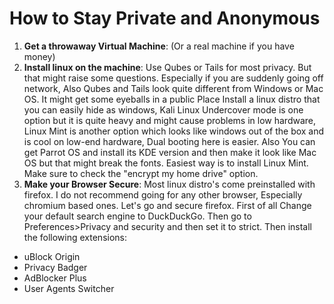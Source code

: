 # How to Stay Private and Anonymous
1. <b>Get a throwaway Virtual Machine</b>: (Or a real machine if you have money)
2. <b>Install linux on the machine</b>: Use Qubes or Tails for most privacy. But that might raise some questions. Especially if you are suddenly going off network, Also Qubes and Tails look quite different from Windows or Mac OS. It might get some eyeballs in a public Place
Install a linux distro that you can easily hide as windows, Kali Linux Undercover mode is one option but it is quite heavy and might cause problems in low hardware, Linux Mint is another option which looks like windows out of the box and is cool on low-end hardware, Dual booting here is easier. Also You can get Parrot OS and install its KDE version and then make it look like Mac OS but that might break the fonts. Easiest way is to install Linux Mint. Make sure to check the "encrypt my home drive" option.
3. <b>Make your Browser Secure</b>: Most linux distro's come preinstalled with firefox. I do not recommend going for any other browser, Especially chromium based ones. Let's go and secure firefox.
First of all Change your default search engine to DuckDuckGo. Then go to Preferences>Privacy and security and then set it to strict. Then install the following extensions:
<ul>
<li>	uBlock Origin</li>
<li>	Privacy Badger</li>
<li>	AdBlocker Plus</li>
<li>	User Agents Switcher</li>
